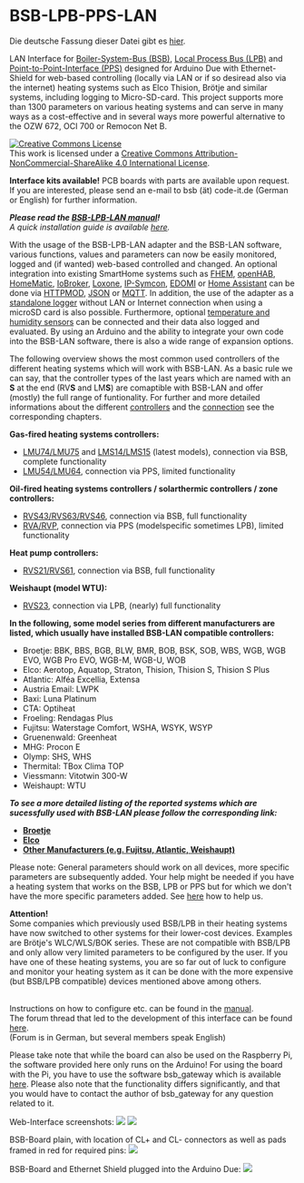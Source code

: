 # BSB-LPB-PPS-LAN

Die deutsche Fassung dieser Datei gibt es <A HREF="https://github.com/fredlcore/bsb_lan/blob/master/README_de.md">hier</A>.

LAN Interface for [Boiler-System-Bus (BSB)](https://1coderookie.github.io/BSB-LPB-LAN_EN/chap02.html#21-bsb-and-lpb), [Local Process Bus (LPB)](https://1coderookie.github.io/BSB-LPB-LAN_EN/chap02.html#21-bsb-and-lpb) and [Point-to-Point-Interface (PPS)](https://1coderookie.github.io/BSB-LPB-LAN_EN/chap02.html#22-pps) designed for Arduino Due with Ethernet-Shield for web-based controlling (locally via LAN or if so desiread also via the internet) heating systems such as Elco Thision, Brötje and similar systems, including logging to Micro-SD-card. This project supports more than 1300 parameters on various heating systems and can serve in many ways as a cost-effective and in several ways more powerful alternative to the OZW 672, OCI 700 or Remocon Net B.

<a rel="license" href="http://creativecommons.org/licenses/by-nc-sa/4.0/"><img alt="Creative Commons License" style="border-width:0" src="https://i.creativecommons.org/l/by-nc-sa/4.0/88x31.png" /></a><br />This work is licensed under a <a rel="license" href="http://creativecommons.org/licenses/by-nc-sa/4.0/">Creative Commons Attribution-NonCommercial-ShareAlike 4.0 International License</a>.

<B>Interface kits available!</B> PCB boards with parts are available upon request. If you are interested, please send an e-mail to bsb (ät) code-it.de (German or English) for further information.  
   
***Please read the [BSB-LPB-LAN manual](https://1coderookie.github.io/BSB-LPB-LAN_EN)!***  
*A quick installation guide is available [here](https://1coderookie.github.io/BSB-LPB-LAN_EN/chap16.html).* 
   
With the usage of the BSB-LPB-LAN adapter and the BSB-LAN software, various functions, values and parameters can now be easily monitored, logged and (if wanted) web-based controlled and changed.
An optional integration into existing SmartHome systems such as [FHEM](https://1coderookie.github.io/BSB-LPB-LAN_EN/chap11.html#111-fhem), [openHAB](https://1coderookie.github.io/BSB-LPB-LAN_EN/chap11.html#112-openhab), [HomeMatic](https://1coderookie.github.io/BSB-LPB-LAN_EN/chap11.html#113-homematic-eq3), [IoBroker](https://1coderookie.github.io/BSB-LPB-LAN_EN/chap11.html#114-iobroker), [Loxone](https://1coderookie.github.io/BSB-LPB-LAN_EN/chap11.html#115-loxone), [IP-Symcon](https://1coderookie.github.io/BSB-LPB-LAN_EN/chap11.html#116-ip-symcon), [EDOMI](https://1coderookie.github.io/BSB-LPB-LAN_EN/chap11.md#1110-edomi) or [Home Assistant](https://1coderookie.github.io/BSB-LPB-LAN_EN/chap11.md#1111-home-assistant) can be done via [HTTPMOD](https://1coderookie.github.io/BSB-LPB-LAN_EN/chap11.html#1112-integration-via-httpmod-module), [JSON](https://1coderookie.github.io/BSB-LPB-LAN_EN/chap08.html#824-retrieving-and-controlling-via-json) or [MQTT](https://1coderookie.github.io/BSB-LPB-LAN_EN/chap11.html#117-mqtt-influxdb-telegraf-and-grafana).
In addition, the use of the adapter as a [standalone logger](https://1coderookie.github.io/BSB-LPB-LAN_EN/chap09.html#91-usage-of-the-adapter-as-a-standalone-logger-with-bsb-lan) without LAN or Internet connection when using a microSD card is also possible.
Furthermore, optional [temperature and humidity sensors](https://1coderookie.github.io/BSB-LPB-LAN_EN/chap12.html#123-usage-of-optional-sensors-dht22-and-ds18b20) can be connected and their data also logged and evaluated. By using an Arduino and the ability to integrate your own code into the BSB-LAN software, there is also a wide range of expansion options.
   
The following overview shows the most common used controllers of the different heating systems which will work with BSB-LAN. As a basic rule we can say, that the controller types of the last years which are named with an **S** at the end (RV**S** and LM**S**) are comaptible with BSB-LAN and offer (mostly) the full range of funtionality. For further and more detailed informations about the different [controllers](https://1coderookie.github.io/BSB-LPB-LAN_EN/chap03.html#32-detailed-listing-and-description-of-the-supported-controllers) and the [connection](https://1coderookie.github.io/BSB-LPB-LAN_EN/chap02.html#23-connecting-the-adapter-to-the-controller) see the corresponding chapters.  
   
**Gas-fired heating systems controllers:**  
- [LMU74/LMU75](https://1coderookie.github.io/BSB-LPB-LAN_EN/chap03.html#3211-lmu-controllers) and [LMS14/LMS15](https://1coderookie.github.io/BSB-LPB-LAN_EN/chap03.html#3212-lms-controllers) (latest models), connection via BSB, complete functionality  
- [LMU54/LMU64](https://1coderookie.github.io/BSB-LPB-LAN_EN/chap03.html#3211-lmu-controllers), connection via PPS, limited functionality  
   
**Oil-fired heating systems controllers / solarthermic controllers / zone controllers:**  
- [RVS43/RVS63/RVS46](https://1coderookie.github.io/BSB-LPB-LAN_EN/chap03.html#3222-rvs-controllers), connection via BSB, full functionality  
- [RVA/RVP](https://1coderookie.github.io/BSB-LPB-LAN_EN/chap03.html#3221-rva-and-rvp-controllers), connection via PPS (modelspecific sometimes LPB), limited functionality 
   
**Heat pump controllers:**  
- [RVS21/RVS61](https://1coderookie.github.io/BSB-LPB-LAN_EN/chap03.html#3222-rvs-controllers), connection via BSB, full functionality  
   
**Weishaupt (model WTU):**  
- [RVS23](https://1coderookie.github.io/BSB-LPB-LAN_EN/chap03.html#3222-rvs-controllers), connection via LPB, (nearly) full functionality  
     
**In the following, some model series from different manufacturers are listed, which usually have installed BSB-LAN compatible controllers:**  
- Broetje: BBK, BBS, BGB, BLW, BMR, BOB, BSK, SOB, WBS, WGB, WGB EVO, WGB Pro EVO, WGB-M, WGB-U, WOB  
- Elco: Aerotop, Aquatop, Straton, Thision, Thision S, Thision S Plus  
- Atlantic: Alféa Excellia, Extensa  
- Austria Email: LWPK  
- Baxi: Luna Platinum
- CTA: Optiheat  
- Froeling: Rendagas Plus
- Fujitsu: Waterstage Comfort, WSHA, WSYK, WSYP
- Gruenenwald: Greenheat
- MHG: Procon E
- Olymp: SHS, WHS
- Thermital: TBox Clima TOP
- Viessmann: Vitotwin 300-W
- Weishaupt: WTU
   
***To see a more detailed listing of the reported systems which are sucessfully used with BSB-LAN please follow the corresponding link:***  
- **[Broetje](https://1coderookie.github.io/BSB-LPB-LAN_EN/chap03.html#311-broetje)**  
- **[Elco](https://1coderookie.github.io/BSB-LPB-LAN_EN/chap03.html#312-elco)**  
- **[Other Manufacturers (e.g. Fujitsu, Atlantic, Weishaupt)](https://1coderookie.github.io/BSB-LPB-LAN_EN/chap03.html#313-other-manufacturers)**  


Please note: General parameters should work on all devices, more specific parameters are subsequently added. Your help might be needed if you have a heating system that works on the BSB, LPB or PPS but for which we don't have the more specific parameters added. See <A HREF="https://github.com/fredlcore/bsb_lan/blob/master/FAQ.md#my-heating-system-has-parameters-that-are-not-supported-in-the-software-yet-can-i-help-adding-these-parameters">here</A> how to help us.

<B>Attention!</B><BR>
Some companies which previously used BSB/LPB in their heating systems have now switched to other systems for their lower-cost devices. Examples are Brötje's WLC/WLS/BOK series. These are not compatible with BSB/LPB and only allow very limited parameters to be configured by the user. If you have one of these heating systems, you are so far out of luck to configure and monitor your heating system as it can be done with the more expensive (but BSB/LPB compatible) devices mentioned above among others.
<BR><BR>

Instructions on how to configure etc. can be found in the <A HREF="https://1coderookie.github.io/BSB-LPB-LAN_EN">manual</A>.<BR>
The forum thread that led to the development of this interface can be found <A HREF="http://forum.fhem.de/index.php?topic=29762.new;topicseen#new">here</A>.<BR>
(Forum is in German, but several members speak English)

Please take note that while the board can also be used on the Raspberry Pi, the software provided here only runs on the Arduino! For using the board with the Pi, you have to use the software bsb_gateway which is available <A HREF="https://github.com/loehnertj/bsbgateway">here</A>. Please also note that the functionality differs significantly, and that you would have to contact the author of bsb_gateway for any question related to it.

Web-Interface screenshots:
<img src="https://github.com/fredlcore/bsb_lan/blob/master/schematics/Web-Interface.png" size="50%">
<img src="https://github.com/fredlcore/bsb_lan/blob/master/schematics/Web-Interface2.png" size="50%">

BSB-Board plain, with location of CL+ and CL- connectors as well as pads framed in red for required pins:
<img src="https://github.com/fredlcore/bsb_lan/blob/master/schematics/BSB-Board%20plain.jpg" size="50%">

BSB-Board and Ethernet Shield plugged into the Arduino Due:
<img src="https://github.com/fredlcore/bsb_lan/blob/master/schematics/BSB-Board%20on%20Arduino%20Due.jpg" size="50%">
